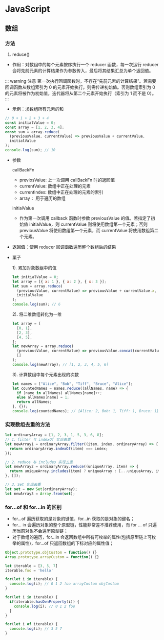 # JavaScript

## 数组

### 方法

1. reduce()

- 作用：对数组中的每个元素按序执行一个 reducer 函数，每一次运行 reducer 会将先前元素的计算结果作为参数传入，最后将其结果汇总为单个返回值。

::: warning 注意
第一次执行回调函数时，不存在“先前元素的计算结果”。若需要回调函数从数组索引为 0 的元素开始执行，则需传递初始值。否则数组索引为 0 的元素将被作为初始值，迭代器将从第二个元素开始执行（索引为 1 而不是 0）。
:::

- 示例：求数组所有元素的和

```js
// 0 + 1 + 2 + 3 + 4
const initialValue = 0;
const array = [1, 2, 3, 4];
const sum = array.reduce(
  (previousValue, currentValue) => previousValue + currentValue,
  initialValue
);
console.log(sum); // 10
```

- 参数

  callBackFn

  - previosValue: 上一次调用 callBackFn 时的返回值
  - currentValue: 数组中正在处理的元素
  - currentIndex: 数组中正在处理的元素的索引
  - array： 用于遍历的数组

  initialValue

  - 作为第一次调用 callback 函数时参数 previousValue 的值。若指定了初始值 initialValue，则 currentValue 则将使用数组第一个元素；否则 previousValue 将使用数组第一个元素，而 currentValue 将使用数组第二个元素。

- 返回值：使用 reducer 回调函数遍历整个数组后的结果

- 栗子

  1). 累加对象数组中的值

  ```js
  let initialValue = 0;
  let array = [{ x: 1 }, { x: 2 }, { x: 3 }];
  let sum = array.reduce(
    (previousValue, currentValue) => previousValue + currentValue.x,
    initialValue
  );
  console.log(sum); // 6
  ```

  2). 将二维数组转化为一维

  ```js
  let array = [
    [0, 1],
    [2, 3],
    [4, 5],
  ];
  let newArray = array.reduce(
    (previousValue, currentValue) => previousValue.concat(currentValue),
    []
  );
  console.log(newArray); // [1, 2, 3, 4, 5, 6]
  ```

  3). 计算数组中每个元素出现的次数

  ```js
  let names = ["Alice", "Bob", "Tiff", "Bruce", "Alice"];
  let countedNames = names.reduce((allNames, name) => {
    if (name in allNames) allNames[name]++;
    else allNames[name] = 1;
    return allNames;
  }, {});
  console.log(countedNames); // {Alice: 2, Bob: 1, Tiff: 1, Bruce: 1}
  ```

### 实现数组去重的方法

```js
let ordinaryArray = [1, 2, 3, 1, 5, 3, 6, 8];
// 1、filter 与 indexOf 实现去重
let newArray1 = ordinaryArray.filter((item, index, ordinaryArray) => {
  return ordinaryArray.indexOf(item) === index;
});

// 2、reduce 与 includes 实现去重
let newArray2 = ordinaryArray.reduce((uniqueArray, item) => {
  return uniqueArray.includes(item) ? uniqueArray : [...uniqueArray, item];
}, []);

// 3、Set 实现去重
let set = new Set(ordinaryArray);
let newArray3 = Array.from(set);
```

### for...of 和 for...in 的区别

- for…of 遍历获取的是对象的键值，for…in 获取的是对象的键名；
- for… in 会遍历对象的整个原型链，性能非常差不推荐使用，而 for … of 只遍历当前对象不会遍历原型链；
- 对于数组的遍历，for…in 会返回数组中所有可枚举的属性(包括原型链上可枚举的属性)，for…of 只返回数组的下标对应的属性值；

```js
Object.prototype.objCustom = function() {}
Array.prototype.arrayCustom = function() {}

let iterable = [3, 5, 7]
iterable.foo = 'hello'

for(let i in iterable) {
  console.log(i); // 0 1 2 foo arrayCustom objCustom
}

for(let i in iterable) {
  if(iterable.hasOwnProperty(i)) {
    console.log(i); // 0 1 2 foo
  }
}

for(let i of iterable) {
  console.log(i); // 3 5 7
}
```
